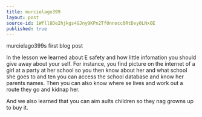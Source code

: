 ```yaml
---
title: murcielago399
layout: post
source-id: 1Wfll8De2hjkgs4GJny9KPn2TfOnnocc0RtDvy0LNxOE
published: true
---
```

murcielago399s first blog post

In the lesson we learned about E safety and how little infomation you should give away about your self. For instance, you find  picture on the internet of a girl at a party at her school so you then know about her and what school she goes to and ten you can access the school database and know her parents names. Then you can also know where se lives and work out a route they go and kidnap her.

And we also learned that you can aim aults children so they nag growns up to buy it.

